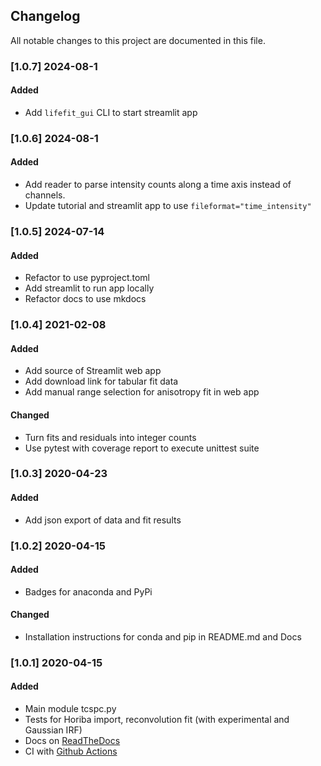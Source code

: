 ## Changelog
All notable changes to this project are documented in this file.

### [1.0.7] 2024-08-1
#### Added
- Add `lifefit_gui` CLI to start streamlit app

### [1.0.6] 2024-08-1
#### Added
- Add reader to parse intensity counts along a time axis instead of channels.
- Update tutorial and streamlit app to use `fileformat="time_intensity"`

### [1.0.5] 2024-07-14
#### Added
- Refactor to use pyproject.toml
- Add streamlit to run app locally
- Refactor docs to use mkdocs

### [1.0.4] 2021-02-08
#### Added
- Add source of Streamlit web app
- Add download link for tabular fit data
- Add manual range selection for anisotropy fit in web app

#### Changed
- Turn fits and residuals into integer counts
- Use pytest with coverage report to execute unittest suite

### [1.0.3] 2020-04-23
#### Added
- Add json export of data and fit results

### [1.0.2] 2020-04-15
#### Added
- Badges for anaconda and PyPi

#### Changed
- Installation instructions for conda and pip in README.md and Docs

### [1.0.1] 2020-04-15
#### Added
- Main module tcspc.py
- Tests for Horiba import, reconvolution fit (with experimental and Gaussian IRF)
- Docs on [ReadTheDocs](https://lifefit.readthedocs.io/en/latest/)
- CI with [Github Actions](https://github.com/fdsteffen/Lifefit/actions)
